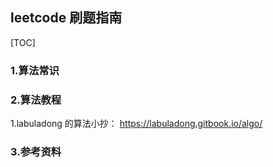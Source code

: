 ## leetcode 刷题指南
[TOC]


### 1.算法常识



### 2.算法教程

1.labuladong 的算法小抄： <https://labuladong.gitbook.io/algo/>



### 3.参考资料







